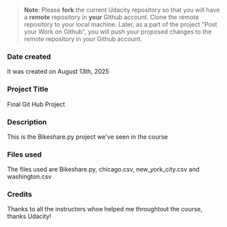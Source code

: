 >**Note**: Please **fork** the current Udacity repository so that you will have a **remote** repository in **your** Github account. Clone the remote repository to your local machine. Later, as a part of the project "Post your Work on Github", you will push your proposed changes to the remote repository in your Github account.

### Date created
It was created on August 13th, 2025

### Project Title
Final Git Hub Project

### Description
This is the Bikeshare.py project we've seen in the course

### Files used
The files used are Bikeshare.py, chicago.csv, new_york_city.csv and washington.csv

### Credits
Thanks to all the instructors whoe helped me throughtout the course, thanks Udacity!

